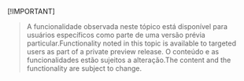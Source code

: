  [!IMPORTANT]
> <span data-ttu-id="574ba-101">A funcionalidade observada neste tópico está disponível para usuários específicos como parte de uma versão prévia particular.</span><span class="sxs-lookup"><span data-stu-id="574ba-101">Functionality noted in this topic is available to targeted users as part of a private preview release.</span></span> <span data-ttu-id="574ba-102">O conteúdo e as funcionalidades estão sujeitos a alteração.</span><span class="sxs-lookup"><span data-stu-id="574ba-102">The content and the functionality are subject to change.</span></span> 
